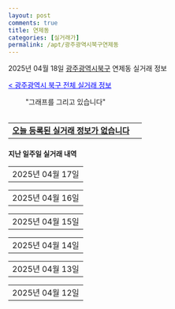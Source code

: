 ```yaml
---
layout: post
comments: true
title: 연제동
categories: [실거래가]
permalink: /apt/광주광역시북구연제동
---
```


2025년 04월 18일 <a href="/apt/광주광역시북구">광주광역시북구</a> 연제동 실거래 정보

<a style="color: blue;" href="/apt/광주광역시북구">< 광주광역시 북구 전체 실거래 정보</a>

<script type="text/javascript">
  google.charts.load('current', {'packages':['corechart']});
  google.charts.setOnLoadCallback(drawChart);

  function drawChart() {
    var data = google.visualization.arrayToDataTable([['거래일', '매매', '전월세', '전매'], ['21-01', 1, 0, 0], ['21-02', 38, 13, 0], ['21-03', 0, 1, 0], ['21-04', 0, 1, 0], ['21-05', 1, 0, 0], ['21-06', 0, 1, 0], ['21-07', 3, 4, 0], ['21-08', 37, 13, 0], ['21-09', 47, 13, 0], ['21-10', 43, 19, 0], ['21-11', 18, 16, 0], ['21-12', 18, 10, 0], ['22-01', 17, 15, 0], ['22-02', 19, 20, 0], ['22-03', 25, 14, 0], ['22-04', 27, 26, 0], ['22-05', 25, 29, 0], ['22-06', 16, 65, 0], ['22-07', 10, 35, 0], ['22-08', 2, 4, 0], ['23-07', 1, 0, 0], ['23-08', 0, 1, 0], ['23-09', 0, 1, 0], ['23-10', 2, 0, 0], ['23-11', 17, 21, 0], ['23-12', 9, 17, 0], ['24-01', 0, 1, 0], ['24-02', 0, 1, 0], ['24-03', 0, 2, 0], ['24-04', 18, 20, 0], ['24-05', 22, 23, 0], ['24-06', 18, 48, 0], ['24-07', 21, 33, 0], ['24-08', 31, 23, 0], ['24-09', 10, 14, 0], ['24-10', 29, 7, 29], ['24-11', 11, 0, 11], ['24-12', 17, 17, 17], ['25-01', 18, 18, 18], ['25-02', 30, 30, 30], ['25-03', 28, 28, 28], ['25-04', 10, 10, 10]]);

    var options = {
      title: '최근 1년간 유형별 거래량 추이',
      legend: { position: 'bottom' }
    };

    setTimeout(function() {
        var chart = new google.visualization.LineChart(document.getElementById('columnchart_material'));
        chart.draw(data, (options));
        document.getElementById('loading').style.display = 'none';
    }, 200);

  }
</script>


<div id="loading" style="z-index:20; display: block; margin-left: 35px">"그래프를 그리고 있습니다"</div>
<div id="columnchart_material" style="width: 95%; margin-left: -35px; display: block"></div>
<!--<div style="width: 95%; margin-left: -35px; display: block">
      <script async src="https://pagead2.googlesyndication.com/pagead/js/adsbygoogle.js?client=ca-pub-3485438051770037"
          crossorigin="anonymous"></script>
      <ins class="adsbygoogle"
          style="display:block"
          data-ad-format="fluid"
          data-ad-layout-key="-fb+5w+4e-db+86"
          data-ad-client="ca-pub-3485438051770037"
          data-ad-slot="1827090281"></ins>
      <script>
          (adsbygoogle = window.adsbygoogle || []).push({});
      </script>
</div>-->
<br>
<table>
  <tr>
    <td colspan="4" style="font-weight: bold;"><a href="/apt/광주광역시북구연제동">오늘 등록된 실거래 정보가 없습니다</a> &nbsp;&nbsp;&nbsp; <a style="color: blue; font-size: smaller;" href="/apt/광주광역시북구연제동"></a></td>
  </tr>
    
</table>
    
<div style="margin-top: 20px; margin-bottom: 13px"><b>지난 일주일 실거래 내역</b></div>

  <table style="width: 100%; margin-bottom: 1px">
      <tr class="header">
        <td>2025년 04월 17일</td>
      </tr>
      <tr class="child" style="display: none">
        <td>
            
        <table>
          <tr>
            <td colspan="4" style="font-weight: bold;"><a href="https://search.naver.com/search.naver?query=연제동골드클래스">연제동골드클래스</a> &nbsp;&nbsp;&nbsp; <a style="color: blue; font-size: smaller;" href="/apt/광주광역시북구연제동연제동골드클래스">면적별 최고가 ></a></td>            
          </tr>

          <tr>
            <td><a style="color: blue">매매</a></td>
            <td>16층</td>
            <td>69.0696㎡</td>
            <td>계약일 2025-04-07</td>
          </tr>
          <tr>
            <td colspan="4">32,000 (중개거래)</td>
          </tr>
    
          <tr>
            <td><a style="color: blue">매매</a></td>
            <td>4층</td>
            <td>69.0696㎡</td>
            <td>계약일 2025-03-26</td>
          </tr>
          <tr>
            <td colspan="4">29,600 (중개거래)</td>
          </tr>
    
        </table>
        <table style="margin-top: 5px">
          <tr>
            <td colspan="4" style="font-weight: bold;"><a href="https://search.naver.com/search.naver?query=힐스테이트연제">힐스테이트연제</a> &nbsp;&nbsp;&nbsp; <a style="color: blue; font-size: smaller;" href="/apt/광주광역시북구연제동힐스테이트연제">면적별 최고가 ></a></td>            
          </tr>
    
          <tr>
            <td><a style="color: blue">매매</a></td>
            <td>8층</td>
            <td>84.9934㎡</td>
            <td>계약일 2025-04-04</td>
          </tr>
          <tr>
            <td colspan="4">41,700 (중개거래)</td>
          </tr>
    
        </table>
        <table style="margin-top: 5px">
          <tr>
            <td colspan="4" style="font-weight: bold;"><a href="https://search.naver.com/search.naver?query=연제동골드클래스">연제동골드클래스</a> &nbsp;&nbsp;&nbsp; <a style="color: blue; font-size: smaller;" href="/apt/광주광역시북구연제동연제동골드클래스">면적별 최고가 ></a></td>            
          </tr>
    
          <tr>
            <td><a style="color: darkgreen">전세</a></td>
            <td>16층</td>
            <td>69.0696㎡</td>
            <td>계약일 2025-04-07</td>
          </tr>
          <tr>
            <td colspan="4">32,000</td>
          </tr>
    
          <tr>
            <td><a style="color: darkgreen">전세</a></td>
            <td>4층</td>
            <td>69.0696㎡</td>
            <td>계약일 2025-03-26</td>
          </tr>
          <tr>
            <td colspan="4">29,600</td>
          </tr>
    
        </table>
        <table style="margin-top: 5px">
          <tr>
            <td colspan="4" style="font-weight: bold;"><a href="https://search.naver.com/search.naver?query=힐스테이트연제">힐스테이트연제</a> &nbsp;&nbsp;&nbsp; <a style="color: blue; font-size: smaller;" href="/apt/광주광역시북구연제동힐스테이트연제">면적별 최고가 ></a></td>            
          </tr>
    
          <tr>
            <td><a style="color: darkgreen">전세</a></td>
            <td>8층</td>
            <td>84.9934㎡</td>
            <td>계약일 2025-04-04</td>
          </tr>
          <tr>
            <td colspan="4">41,700</td>
          </tr>
    
        </table>
        <table style="margin-top: 5px">
          <tr>
            <td colspan="4" style="font-weight: bold;"><a href="https://search.naver.com/search.naver?query=연제동골드클래스">연제동골드클래스</a> &nbsp;&nbsp;&nbsp; <a style="color: blue; font-size: smaller;" href="/apt/광주광역시북구연제동연제동골드클래스">면적별 최고가 ></a></td>            
          </tr>
    
          <tr>
            <td><a style="color: blue">전매</a></td>
            <td>16층</td>
            <td>69.0696㎡</td>
            <td>계약일 2025-04-07</td>
          </tr>
          <tr>
            <td colspan="4">32,000 (중개거래)</td>
          </tr>
    
          <tr>
            <td><a style="color: blue">전매</a></td>
            <td>4층</td>
            <td>69.0696㎡</td>
            <td>계약일 2025-03-26</td>
          </tr>
          <tr>
            <td colspan="4">29,600 (중개거래)</td>
          </tr>
    
        </table>
        <table style="margin-top: 5px">
          <tr>
            <td colspan="4" style="font-weight: bold;"><a href="https://search.naver.com/search.naver?query=힐스테이트연제">힐스테이트연제</a> &nbsp;&nbsp;&nbsp; <a style="color: blue; font-size: smaller;" href="/apt/광주광역시북구연제동힐스테이트연제">면적별 최고가 ></a></td>            
          </tr>
    
          <tr>
            <td><a style="color: blue">전매</a></td>
            <td>8층</td>
            <td>84.9934㎡</td>
            <td>계약일 2025-04-04</td>
          </tr>
          <tr>
            <td colspan="4">41,700 (중개거래)</td>
          </tr>
    
        </table>
    
        </td>
      </tr>
  </table>
    
  <table style="width: 100%; margin-bottom: 1px">
      <tr class="header">
        <td>2025년 04월 16일</td>
      </tr>
      <tr class="child" style="display: none">
        <td>
            
        <table>
          <tr>
            <td colspan="4" style="font-weight: bold;"><a href="https://search.naver.com/search.naver?query=현대">현대</a> &nbsp;&nbsp;&nbsp; <a style="color: blue; font-size: smaller;" href="/apt/광주광역시북구연제동현대">면적별 최고가 ></a></td>            
          </tr>

          <tr>
            <td><a style="color: blue">매매</a></td>
            <td>6층</td>
            <td>84.945㎡</td>
            <td>계약일 2025-04-07</td>
          </tr>
          <tr>
            <td colspan="4">19,200 (중개거래)</td>
          </tr>
    
          <tr>
            <td><a style="color: blue">매매</a></td>
            <td>16층</td>
            <td>84.945㎡</td>
            <td>계약일 2025-04-07</td>
          </tr>
          <tr>
            <td colspan="4">18,500 (중개거래)</td>
          </tr>
    
        </table>
        <table style="margin-top: 5px">
          <tr>
            <td colspan="4" style="font-weight: bold;"><a href="https://search.naver.com/search.naver?query=힐스테이트연제">힐스테이트연제</a> &nbsp;&nbsp;&nbsp; <a style="color: blue; font-size: smaller;" href="/apt/광주광역시북구연제동힐스테이트연제">면적별 최고가 ></a></td>            
          </tr>
    
          <tr>
            <td><a style="color: blue">매매</a></td>
            <td>9층</td>
            <td>84.9934㎡</td>
            <td>계약일 2025-04-12</td>
          </tr>
          <tr>
            <td colspan="4">45,000 (중개거래)</td>
          </tr>
    
          <tr>
            <td><a style="color: blue">매매</a></td>
            <td>13층</td>
            <td>84.9934㎡</td>
            <td>계약일 2025-04-05</td>
          </tr>
          <tr>
            <td colspan="4">45,000 (중개거래)</td>
          </tr>
    
        </table>
        <table style="margin-top: 5px">
          <tr>
            <td colspan="4" style="font-weight: bold;"><a href="https://search.naver.com/search.naver?query=현대">현대</a> &nbsp;&nbsp;&nbsp; <a style="color: blue; font-size: smaller;" href="/apt/광주광역시북구연제동현대">면적별 최고가 ></a></td>            
          </tr>
    
          <tr>
            <td><a style="color: darkgreen">전세</a></td>
            <td>6층</td>
            <td>84.945㎡</td>
            <td>계약일 2025-04-07</td>
          </tr>
          <tr>
            <td colspan="4">19,200</td>
          </tr>
    
          <tr>
            <td><a style="color: darkgreen">전세</a></td>
            <td>16층</td>
            <td>84.945㎡</td>
            <td>계약일 2025-04-07</td>
          </tr>
          <tr>
            <td colspan="4">18,500</td>
          </tr>
    
        </table>
        <table style="margin-top: 5px">
          <tr>
            <td colspan="4" style="font-weight: bold;"><a href="https://search.naver.com/search.naver?query=힐스테이트연제">힐스테이트연제</a> &nbsp;&nbsp;&nbsp; <a style="color: blue; font-size: smaller;" href="/apt/광주광역시북구연제동힐스테이트연제">면적별 최고가 ></a></td>            
          </tr>
    
          <tr>
            <td><a style="color: darkgreen">전세</a></td>
            <td>7층</td>
            <td>84.9934㎡</td>
            <td>계약일 2025-04-12</td>
          </tr>
          <tr>
            <td colspan="4">45,250</td>
          </tr>
    
          <tr>
            <td><a style="color: darkgreen">전세</a></td>
            <td>9층</td>
            <td>84.9934㎡</td>
            <td>계약일 2025-04-12</td>
          </tr>
          <tr>
            <td colspan="4">45,000</td>
          </tr>
    
          <tr>
            <td><a style="color: darkgreen">전세</a></td>
            <td>13층</td>
            <td>84.9934㎡</td>
            <td>계약일 2025-04-05</td>
          </tr>
          <tr>
            <td colspan="4">45,000</td>
          </tr>
    
        </table>
        <table style="margin-top: 5px">
          <tr>
            <td colspan="4" style="font-weight: bold;"><a href="https://search.naver.com/search.naver?query=현대">현대</a> &nbsp;&nbsp;&nbsp; <a style="color: blue; font-size: smaller;" href="/apt/광주광역시북구연제동현대">면적별 최고가 ></a></td>            
          </tr>
    
          <tr>
            <td><a style="color: blue">전매</a></td>
            <td>6층</td>
            <td>84.945㎡</td>
            <td>계약일 2025-04-07</td>
          </tr>
          <tr>
            <td colspan="4">19,200 (중개거래)</td>
          </tr>
    
          <tr>
            <td><a style="color: blue">전매</a></td>
            <td>16층</td>
            <td>84.945㎡</td>
            <td>계약일 2025-04-07</td>
          </tr>
          <tr>
            <td colspan="4">18,500 (중개거래)</td>
          </tr>
    
        </table>
        <table style="margin-top: 5px">
          <tr>
            <td colspan="4" style="font-weight: bold;"><a href="https://search.naver.com/search.naver?query=힐스테이트연제">힐스테이트연제</a> &nbsp;&nbsp;&nbsp; <a style="color: blue; font-size: smaller;" href="/apt/광주광역시북구연제동힐스테이트연제">면적별 최고가 ></a></td>            
          </tr>
    
          <tr>
            <td><a style="color: blue">전매</a></td>
            <td>9층</td>
            <td>84.9934㎡</td>
            <td>계약일 2025-04-12</td>
          </tr>
          <tr>
            <td colspan="4">45,000 (중개거래)</td>
          </tr>
    
          <tr>
            <td><a style="color: blue">전매</a></td>
            <td>13층</td>
            <td>84.9934㎡</td>
            <td>계약일 2025-04-05</td>
          </tr>
          <tr>
            <td colspan="4">45,000 (중개거래)</td>
          </tr>
    
        </table>
    
        </td>
      </tr>
  </table>
    
  <table style="width: 100%; margin-bottom: 1px">
      <tr class="header">
        <td>2025년 04월 15일</td>
      </tr>
      <tr class="child" style="display: none">
        <td>
            
        <table>
          <tr>
            <td colspan="4" style="font-weight: bold;"><a href="https://search.naver.com/search.naver?query=힐스테이트연제">힐스테이트연제</a> &nbsp;&nbsp;&nbsp; <a style="color: blue; font-size: smaller;" href="/apt/광주광역시북구연제동힐스테이트연제">면적별 최고가 ></a></td>            
          </tr>

          <tr>
            <td><a style="color: blue">매매</a></td>
            <td>7층</td>
            <td>84.9934㎡</td>
            <td>계약일 2025-04-12</td>
          </tr>
          <tr>
            <td colspan="4">45,250 (중개거래)</td>
          </tr>
    
          <tr>
            <td><a style="color: blue">전매</a></td>
            <td>7층</td>
            <td>84.9934㎡</td>
            <td>계약일 2025-04-12</td>
          </tr>
          <tr>
            <td colspan="4">45,250 (중개거래)</td>
          </tr>
    
        </table>
    
        </td>
      </tr>
  </table>
    
  <table style="width: 100%; margin-bottom: 1px">
      <tr class="header">
        <td>2025년 04월 14일</td>
      </tr>
      <tr class="child" style="display: none">
        <td>
            
        <table>
          <tr>
            <td colspan="4" style="font-weight: bold;"><a href="https://search.naver.com/search.naver?query=실거래정보없음">실거래정보없음</a> &nbsp;&nbsp;&nbsp; <a style="color: blue; font-size: smaller;" href="/apt/{real_region}연제동{name_without_space}"></a></td>            
          </tr>

        </table>
    
        </td>
      </tr>
  </table>
    
  <table style="width: 100%; margin-bottom: 1px">
      <tr class="header">
        <td>2025년 04월 13일</td>
      </tr>
      <tr class="child" style="display: none">
        <td>
            
        <table>
          <tr>
            <td colspan="4" style="font-weight: bold;"><a href="https://search.naver.com/search.naver?query=실거래정보없음">실거래정보없음</a> &nbsp;&nbsp;&nbsp; <a style="color: blue; font-size: smaller;" href="/apt/{real_region}연제동{name_without_space}"></a></td>            
          </tr>

        </table>
    
        </td>
      </tr>
  </table>
    
  <table style="width: 100%; margin-bottom: 1px">
      <tr class="header">
        <td>2025년 04월 12일</td>
      </tr>
      <tr class="child" style="display: none">
        <td>
            
        <table>
          <tr>
            <td colspan="4" style="font-weight: bold;"><a href="https://search.naver.com/search.naver?query=광명">광명</a> &nbsp;&nbsp;&nbsp; <a style="color: blue; font-size: smaller;" href="/apt/광주광역시북구연제동광명">면적별 최고가 ></a></td>            
          </tr>

          <tr>
            <td><a style="color: blue">매매</a></td>
            <td>13층</td>
            <td>42.51㎡</td>
            <td>계약일 2025-04-10</td>
          </tr>
          <tr>
            <td colspan="4">6,250 (중개거래)</td>
          </tr>
    
          <tr>
            <td><a style="color: darkgreen">전세</a></td>
            <td>13층</td>
            <td>42.51㎡</td>
            <td>계약일 2025-04-10</td>
          </tr>
          <tr>
            <td colspan="4">6,250</td>
          </tr>
    
          <tr>
            <td><a style="color: blue">전매</a></td>
            <td>13층</td>
            <td>42.51㎡</td>
            <td>계약일 2025-04-10</td>
          </tr>
          <tr>
            <td colspan="4">6,250 (중개거래)</td>
          </tr>
    
        </table>
    
        </td>
      </tr>
  </table>
    

